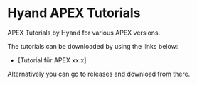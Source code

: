 # Hyand APEX Tutorials

APEX Tutorials by Hyand for various APEX versions.

The tutorials can be downloaded by using the links below:

- [Tutorial für APEX xx.x]

Alternatively you can go to releases and download from there.
